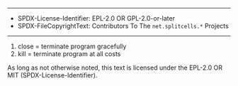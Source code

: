 ----
* SPDX-License-Identifier: EPL-2.0 OR GPL-2.0-or-later
* SPDX-FileCopyrightText: Contributors To The `net.splitcells.*` Projects
----
1. close = terminate program gracefully
1. kill = terminate program at all costs

As long as not otherwise noted,
this text is licensed under the EPL-2.0 OR MIT (SPDX-License-Identifier).
